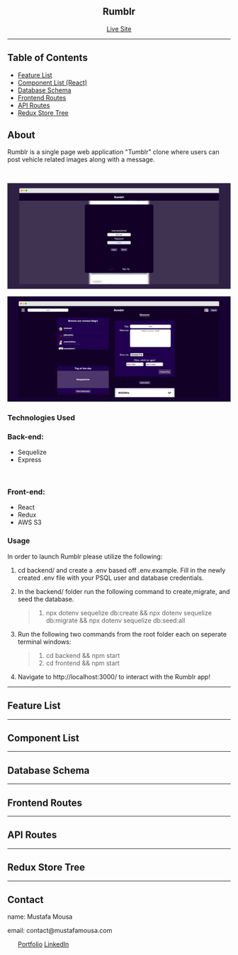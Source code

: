 <div align="center">
  <h2>Rumblr</h2>

[Live Site](https://rumblr-app.herokuapp.com/)

</div>

---

## Table of Contents

- [Feature List](#feature_list)
- [Component List (React)](#component_list)
- [Database Schema](#database_schema)
- [Frontend Routes](#front_end_routes)
- [API Routes](#api_routes)
- [Redux Store Tree](#redux_store_tree)

## About

<p>Rumblr is a single page web application "Tumblr" clone where users can post vehicle related images along with a message.</p>

<br />

[![Product Name Screen Shot][login-screenshot]](https://rumblr-solo-project.herokuapp.com/)

[![Product Name Screen Shot][home-page-screenshot]](https://rumblr-solo-project.herokuapp.com/)

### Technologies Used

<p>
 <h3>Back-end:</h3>
 <ul>
 <li>Sequelize</li>
 <li>Express</li>
 </ul>
 <br/>
 <h3>Front-end:</h3>
 <ul>
 <li>React</li>
 <li>Redux</li>
 <li>AWS S3</li>
 </ul>
</p>

### Usage

In order to launch Rumblr please utilize the following:

1.  cd backend/ and create a .env based off .env.example. Fill in the newly created .env file with your PSQL user and database credentials.

2.  In the backend/ folder run the following command to create,migrate, and seed the database.

    > 1. npx dotenv sequelize db:create && npx dotenv sequelize db:migrate && npx dotenv sequelize db:seed:all

3.  Run the following two commands from the root folder each on seperate terminal windows:

    > 1. cd backend && npm start
    > 2. cd frontend && npm start

4.  Navigate to http://localhost:3000/ to interact with the Rumblr app!

---

## Feature List

---

## Component List

---

## Database Schema

---

## Frontend Routes

---

## API Routes

---

## Redux Store Tree

---

## Contact

<p>name: Mustafa Mousa</p>
<p>email: contact@mustafamousa.com</p>
<ul>
 <a href="http://mustafaomousa.github.io/">Portfolio</a>
 <a href="https://www.linkedin.com/in/mustafa-mousa-8b8053157/">LinkedIn</a>
</ul>

[login-screenshot]: images/login-screenshot.png
[home-page-screenshot]: images/home-page-screenshot.png
